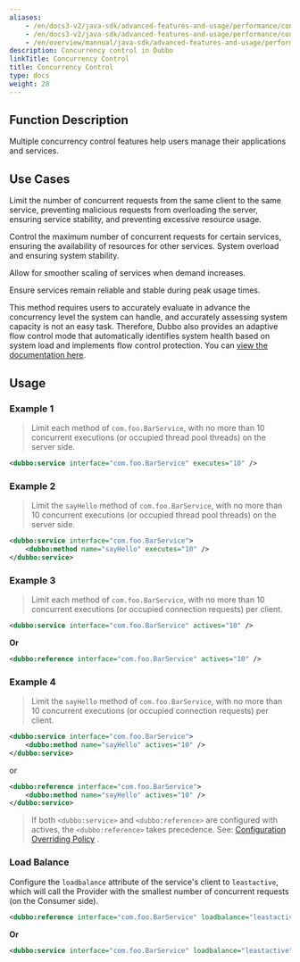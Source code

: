 ```yaml
---
aliases:
    - /en/docs3-v2/java-sdk/advanced-features-and-usage/performance/concurrency-control/
    - /en/docs3-v2/java-sdk/advanced-features-and-usage/performance/concurrency-control/
    - /en/overview/mannual/java-sdk/advanced-features-and-usage/performance/concurrency-control/
description: Concurrency control in Dubbo
linkTitle: Concurrency Control
title: Concurrency Control
type: docs
weight: 28
---
```



## Function Description
Multiple concurrency control features help users manage their applications and services.

## Use Cases
Limit the number of concurrent requests from the same client to the same service, preventing malicious requests from overloading the server, ensuring service stability, and preventing excessive resource usage.

Control the maximum number of concurrent requests for certain services, ensuring the availability of resources for other services. System overload and ensuring system stability.

Allow for smoother scaling of services when demand increases.

Ensure services remain reliable and stable during peak usage times.

This method requires users to accurately evaluate in advance the concurrency level the system can handle, and accurately assessing system capacity is not an easy task. Therefore, Dubbo also provides an adaptive flow control mode that automatically identifies system health based on system load and implements flow control protection. You can [view the documentation here](../adaptive-concurrency-control).

## Usage
### Example 1

> Limit each method of `com.foo.BarService`, with no more than 10 concurrent executions (or occupied thread pool threads) on the server side.

```xml
<dubbo:service interface="com.foo.BarService" executes="10" />
```

### Example 2

> Limit the `sayHello` method of `com.foo.BarService`, with no more than 10 concurrent executions (or occupied thread pool threads) on the server side.

```xml
<dubbo:service interface="com.foo.BarService">
    <dubbo:method name="sayHello" executes="10" />
</dubbo:service>
```
### Example 3

> Limit each method of `com.foo.BarService`, with no more than 10 concurrent executions (or occupied connection requests) per client.

```xml
<dubbo:service interface="com.foo.BarService" actives="10" />
```

**Or**

```xml
<dubbo:reference interface="com.foo.BarService" actives="10" />
```

### Example 4

> Limit the `sayHello` method of `com.foo.BarService`, with no more than 10 concurrent executions (or occupied connection requests) per client.

```xml
<dubbo:service interface="com.foo.BarService">
    <dubbo:method name="sayHello" actives="10" />
</dubbo:service>
```

or

```xml
<dubbo:reference interface="com.foo.BarService">
    <dubbo:method name="sayHello" actives="10" />
</dubbo:service>
```

> If both `<dubbo:service>` and `<dubbo:reference>` are configured with actives, the `<dubbo:reference>` takes precedence. See: [Configuration Overriding Policy](/en/overview/mannual/java-sdk/reference-manual/config/principle/) .

### Load Balance

Configure the `loadbalance` attribute of the service's client to `leastactive`, which will call the Provider with the smallest number of concurrent requests (on the Consumer side).

```xml
<dubbo:reference interface="com.foo.BarService" loadbalance="leastactive" />
```

**Or**

```xml
<dubbo:service interface="com.foo.BarService" loadbalance="leastactive" />
```

